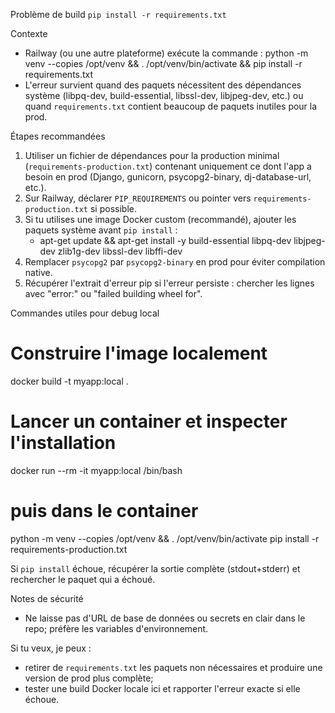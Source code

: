 Problème de build `pip install -r requirements.txt`

Contexte
- Railway (ou une autre plateforme) exécute la commande :
  python -m venv --copies /opt/venv && . /opt/venv/bin/activate && pip install -r requirements.txt
- L'erreur survient quand des paquets nécessitent des dépendances système (libpq-dev, build-essential, libssl-dev, libjpeg-dev, etc.) ou quand `requirements.txt` contient beaucoup de paquets inutiles pour la prod.

Étapes recommandées
1. Utiliser un fichier de dépendances pour la production minimal (`requirements-production.txt`) contenant uniquement ce dont l'app a besoin en prod (Django, gunicorn, psycopg2-binary, dj-database-url, etc.).
2. Sur Railway, déclarer `PIP_REQUIREMENTS` ou pointer vers `requirements-production.txt` si possible.
3. Si tu utilises une image Docker custom (recommandé), ajouter les paquets système avant `pip install` :
   - apt-get update && apt-get install -y build-essential libpq-dev libjpeg-dev zlib1g-dev libssl-dev libffi-dev
4. Remplacer `psycopg2` par `psycopg2-binary` en prod pour éviter compilation native.
5. Récupérer l'extrait d'erreur pip si l'erreur persiste : chercher les lignes avec "error:" ou "failed building wheel for".

Commandes utiles pour debug local

# Construire l'image localement
docker build -t myapp:local .

# Lancer un container et inspecter l'installation
docker run --rm -it myapp:local /bin/bash
# puis dans le container
python -m venv --copies /opt/venv && . /opt/venv/bin/activate
pip install -r requirements-production.txt

Si `pip install` échoue, récupérer la sortie complète (stdout+stderr) et rechercher le paquet qui a échoué.

Notes de sécurité
- Ne laisse pas d'URL de base de données ou secrets en clair dans le repo; préfère les variables d'environnement.

Si tu veux, je peux :
- retirer de `requirements.txt` les paquets non nécessaires et produire une version de prod plus complète;
- tester une build Docker locale ici et rapporter l'erreur exacte si elle échoue.
